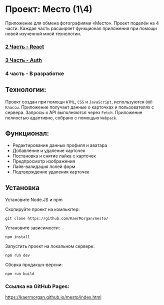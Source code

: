 # Проект: Место (1\4)

Приложение для обмена фотографиями «Место».
Проект поделён на 4 части. Каждая часть расширяет функционал приложения при помощи новой изученной мной технологии.

### [2 Часть - React](https://github.com/KaerMorgan/mesto-react/)

### [3 Часть - Auth](https://github.com/KaerMorgan/react-mesto-auth/)

### 4 часть - В разработке

## Технологии:

Проект создан при помощи `HTML`, `CSS` и `JavaScript`, используются `ООП Классы`.
Приложение получает данные о карточках и пользователях с сервера. Запросы к API выполняются через `Fetch`.
Приложение полностью адаптивно, собрано с помощью `Webpack`.

## Функционал:

- Редактирование данных профиля и аватара
- Добавление и удаление карточек
- Постановка и снятие лайка с карточек
- Предпросмотр изображения
- Лайв-валидация полей форм
- Подтверждение удаления карточек

## Установка

Установите Node.JS и npm

Скопируйте проект на компьютер:

```
git clone https://github.com/KaerMorgan/mesto/
```

Установите зависимости:

```
npm install
```

Запустить проект на локальном сервере:

```
npm run dev
```

Сборка продакшн-версии:

```
npm run build
```

### Ссылка на GitHub Pages:

https://kaermorgan.github.io/mesto/index.html
